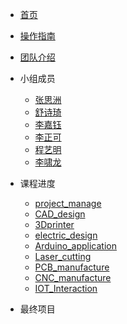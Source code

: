 <!-- /_sidebar.md -->

* [首页](README.md)
* [操作指南](guide.md)

* [团队介绍](introduce.md)

* 小组成员
    * [张思洲](Team_member/zsz/)
    * [舒诗琦](Team_member/hsq/)
    * [李嘉钰](Team_member/ljy/)
    * [李正可](Team_member/lzk/)
    * [程艺明](Team_member/cym/)
    * [李啸龙](Team_member/lxl/)

* 课程进度
    * [project_manage](Course_practice/project_manage/) 
    * [CAD_design](Course_practice/CAD_design/) 
    * [3Dprinter](Course_practice/3Dprinter/) 
    * [electric_design](Course_practice/electric_design/)
    * [Arduino_application](Course_practice/Arduino_application/)
    * [Laser_cutting](Course_practice/Laser_cutting/)
    * [PCB_manufacture](Course_practice/PCB_manufacture/)
    * [CNC_manufacture](Course_practice/CNC_manufacture/)
    * [IOT_Interaction](Course_practice/IOT_Interaction/)

* 最终项目
